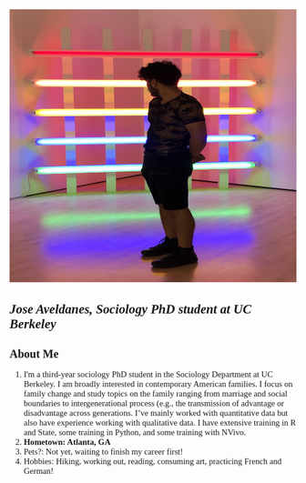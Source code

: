 <img src="IMG_2851.jpg" width="680" height="480">
<h1 style="font-family: Garamond, Baskerville; font-size:17pt; font-style:italic"> <b> Jose Aveldanes, Sociology PhD student at UC Berkeley </b> </h1>

<h2 style="font-family: Garamond, Baskerville; font-size:15pt; font-style:normal"> About Me </h2>

 <ol style="font-family: Garamond, Baskerville; font-size:11pt; font-style:normal" >  
 <li> I'm a third-year sociology PhD student in the Sociology Department at UC Berkeley. I am broadly interested in contemporary American families. I focus on family change and study topics on the family ranging from marriage and social boundaries to intergenerational process (e.g., the transmission of advantage or disadvantage across generations. I’ve mainly worked with quantitative data but also have experience working with qualitative data. I have extensive training in R and State, some training in Python, and some training with NVivo. </li>

<li> 
<b> Hometown: Atlanta, GA </b>
</li> 
 
 <li> 
 Pets?: Not yet, waiting to finish my career first! 
 </li> 

 
 <li> 
Hobbies: Hiking, working out, reading, consuming art, practicing French and German! 

 </li> 
</ol> 


